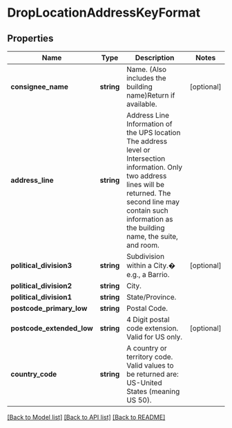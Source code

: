 # DropLocationAddressKeyFormat

## Properties
Name | Type | Description | Notes
------------ | ------------- | ------------- | -------------
**consignee_name** | **string** | Name. (Also includes the building name)Return if available. | [optional] 
**address_line** | **string** | Address Line Information of the UPS location The address level or Intersection information. Only two address lines will be returned. The second line may contain such information as the building name, the suite, and room. | 
**political_division3** | **string** | Subdivision within a City.� e.g., a Barrio. | [optional] 
**political_division2** | **string** | City. | 
**political_division1** | **string** | State/Province. | 
**postcode_primary_low** | **string** | Postal Code. | 
**postcode_extended_low** | **string** | 4 Digit postal code extension. Valid for US only. | [optional] 
**country_code** | **string** | A country or territory code. Valid values to be returned are: US-United States (meaning US 50). | 

[[Back to Model list]](../../README.md#documentation-for-models) [[Back to API list]](../../README.md#documentation-for-api-endpoints) [[Back to README]](../../README.md)


